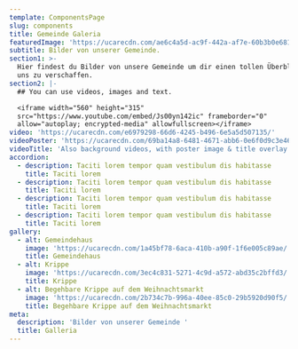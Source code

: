 ```yaml
---
template: ComponentsPage
slug: components
title: Gemeinde Galeria
featuredImage: 'https://ucarecdn.com/ae6c4a5d-ac9f-442a-af7e-60b3b0e681be/'
subtitle: Bilder von unserer Gemeinde.
section1: >-
  Hier findest du Bilder von unsere Gemeinde um dir einen tollen Überblick über
  uns zu verschaffen.
section2: |-
  ## You can use videos, images and text.

  <iframe width="560" height="315"
  src="https://www.youtube.com/embed/Js00yn142ic" frameborder="0"
  allow="autoplay; encrypted-media" allowfullscreen></iframe>
video: 'https://ucarecdn.com/e6979298-66d6-4245-b496-6e5a5d507135/'
videoPoster: 'https://ucarecdn.com/69ba14a8-6481-4671-abb6-0e6f0d9c3e46/'
videoTitle: 'Also background videos, with poster image & title overlay.'
accordion:
  - description: Taciti lorem tempor quam vestibulum dis habitasse
    title: Taciti lorem
  - description: Taciti lorem tempor quam vestibulum dis habitasse
    title: Taciti lorem
  - description: Taciti lorem tempor quam vestibulum dis habitasse
    title: Taciti lorem
  - description: Taciti lorem tempor quam vestibulum dis habitasse
    title: Taciti lorem
gallery:
  - alt: Gemeindehaus
    image: 'https://ucarecdn.com/1a45bf78-6aca-410b-a90f-1f6e005c89ae/'
    title: Gemeindehaus
  - alt: Krippe
    image: 'https://ucarecdn.com/3ec4c831-5271-4c9d-a572-abd35c2bffd3/'
    title: Krippe
  - alt: Begehbare Krippe auf dem Weihnachtsmarkt
    image: 'https://ucarecdn.com/2b734c7b-996a-40ee-85c0-29b5920d90f5/'
    title: Begehbare Krippe auf dem Weihnachtsmarkt
meta:
  description: 'Bilder von unserer Gemeinde '
  title: Galleria
---
```


